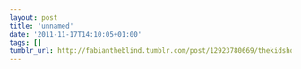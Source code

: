 ```yaml
---
layout: post
title: 'unnamed'
date: '2011-11-17T14:10:05+01:00'
tags: []
tumblr_url: http://fabiantheblind.tumblr.com/post/12923780669/thekidshouldseethis-such-a-simple-but
---
```

